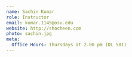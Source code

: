 ```yaml
---
name: Sachin Kumar
role: Instructor
email: kumar.1145@osu.edu
website: http://shocheen.com
photo: sachin.jpg
meta:
  Office Hours: Thursdays at 2.00 pm (DL 581)
---
```


<!-- [Schedule an appointment](#){: .btn .btn-outline } -->
